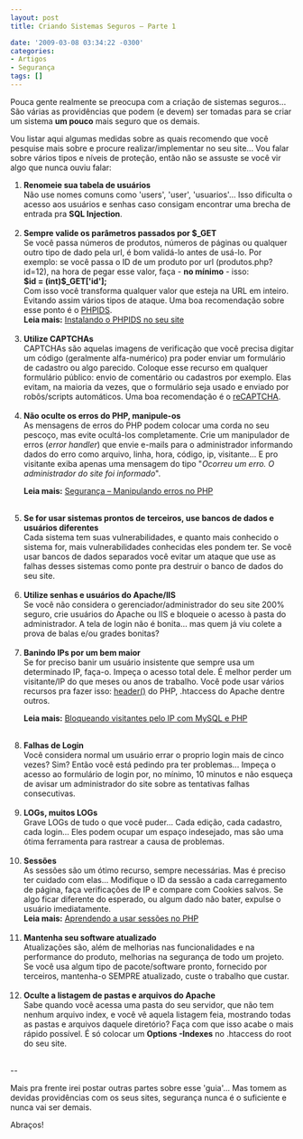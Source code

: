 ```yaml
---
layout: post
title: Criando Sistemas Seguros – Parte 1

date: '2009-03-08 03:34:22 -0300'
categories:
- Artigos
- Segurança
tags: []
---
```

<p>Pouca gente realmente se preocupa com a criação de sistemas seguros... São várias as providências que podem (e devem) ser tomadas para se criar um sistema <strong>um pouco</strong> mais seguro que os demais.</p>
<p>Vou listar aqui algumas medidas sobre as quais recomendo que você pesquise mais sobre e procure realizar/implementar no seu site... Vou falar sobre vários tipos e níveis de proteção, então não se assuste se você vir algo que nunca ouviu falar:</p>
<ol>
<li><strong>Renomeie sua tabela de usuários</strong><br />
Não use nomes comuns como 'users', 'user', 'usuarios'... Isso dificulta o acesso aos usuários e senhas caso consigam encontrar uma brecha de entrada pra <strong>SQL Injection</strong>.<br /> </li>
<li><strong>Sempre valide os parâmetros passados por $_GET</strong><br />
Se você passa números de produtos, números de páginas ou qualquer outro tipo de dado pela url, é bom validá-lo antes de usá-lo. Por exemplo: se você passa o ID de um produto por url (produtos.php?id=12), na hora de pegar esse valor, faça - <strong>no mínimo</strong> - isso:<br />
<strong>$id = (int)$_GET['id'];</strong><br />
Com isso você transforma qualquer valor que esteja na URL em inteiro. Evitando assim vários tipos de ataque. Uma boa recomendação sobre esse ponto é o <a href="http://phpids.org/" target="_blank">PHPIDS</a>.<br /><strong>Leia mais:</strong> <a href="http://blog.thiagobelem.net/php/instalando-o-phpids-no-seu-site/" target="_blank">Instalando o PHPIDS no seu site</a><br /> </li>
<li><strong>Utilize CAPTCHAs</strong><br />
CAPTCHAs são aquelas imagens de verificação que você precisa digitar um código (geralmente alfa-numérico) pra poder enviar um formulário de cadastro ou algo parecido. Coloque esse recurso em qualquer formulário público: envio de comentário ou cadastros por exemplo. Elas evitam, na maioria da vezes, que o formulário seja usado e enviado por robôs/scripts automáticos. Uma boa recomendação é o <a href="http://recaptcha.net/" target="_blank">reCAPTCHA</a>.<br /> </li>
<li><strong>Não oculte os erros do PHP, manipule-os</strong><br />
As mensagens de erros do PHP podem colocar uma corda no seu pescoço, mas evite ocultá-los completamente. Crie um manipulador de erros (<em>error handler</em>) que envie e-mails para o administrador informando dados do erro como arquivo, linha, hora, código, ip, visitante... E pro visitante exiba apenas uma mensagem do tipo "<em>Ocorreu um erro. O administrador do site foi informado</em>".</p>
<p><strong>Leia mais:</strong> <a href="http://blog.thiagobelem.net/php/seguranca-manipulando-erros-no-php/" target="_blank">Segurança – Manipulando erros no PHP</a><br /> </li>
<li><strong>Se for usar sistemas prontos de terceiros, use bancos de dados e usuários diferentes</strong><br />
Cada sistema tem suas vulnerabilidades, e quanto mais conhecido o sistema for, mais vulnerabilidades conhecidas eles pondem ter. Se você usar bancos de dados separados você evitar um ataque que use as falhas desses sistemas como ponte pra destruir o banco de dados do seu site.<br /> </li>
<li><strong>Utilize senhas e usuários do Apache/IIS</strong><br />
Se você não considera o gerenciador/administrador do seu site 200% seguro, crie usuários do Apache ou IIS e bloqueie o acesso à pasta do administrador. A tela de login não é bonita... mas quem já viu colete a prova de balas e/ou grades bonitas?<br /> </li>
<li><strong>Banindo IPs por um bem maior</strong><br />
Se for preciso banir um usuário insistente que sempre usa um determinado IP, faça-o. Impeça o acesso total dele. É melhor perder um visitante/IP do que meses ou anos de trabalho. Você pode usar vários recursos pra fazer isso: <a href="http://php.net/manual/en/function.header.php" target="_blank">header()</a> do PHP, .htaccess do Apache dentre outros.</p>
<p><strong>Leia mais:</strong> <a href="http://blog.thiagobelem.net/mysql/bloqueando-visitantes-pelo-ip-com-mysql-e-php/" target="_blank">Bloqueando visitantes pelo IP com MySQL e PHP</a><br /> </li>
<li><strong>Falhas de Login</strong><br />
Você considera normal um usuário errar o proprio login mais de cinco vezes? Sim? Então você está pedindo pra ter problemas... Impeça o acesso ao formulário de login por, no mínimo, 10 minutos e não esqueça de avisar um administrador do site sobre as tentativas falhas consecutivas.<br /> </li>
<li><strong>LOGs, muitos LOGs</strong><br />
Grave LOGs de tudo o que você puder... Cada edição, cada cadastro, cada login... Eles podem ocupar um espaço indesejado, mas são uma ótima ferramenta para rastrear a causa de problemas.<br /> </li>
<li><strong>Sessões</strong><br />
As sessões são um ótimo recurso, sempre necessárias. Mas é preciso ter cuidado com elas... Modifique o ID da sessão a cada carregamento de página, faça verificações de IP e compare com Cookies salvos. Se algo ficar diferente do esperado, ou algum dado não bater, expulse o usuário imediatamente.<br /><strong>Leia mais:</strong> <a href="http://blog.thiagobelem.net/php/aprendendo-a-usar-sessoes-no-php/" target="_blank">Aprendendo a usar sessões no PHP</a><br /> </li>
<li><strong>Mantenha seu software atualizado</strong><br />
Atualizações são, além de melhorias nas funcionalidades e na performance do produto, melhorias na segurança de todo um projeto. Se você usa algum tipo de pacote/software pronto, fornecido por terceiros, mantenha-o SEMPRE atualizado, custe o trabalho que custar.<br /> </li>
<li><strong>Oculte a listagem de pastas e arquivos do Apache</strong><br />
Sabe quando você acessa uma pasta do seu servidor, que não tem nenhum arquivo index, e você vê aquela listagem feia, mostrando todas as pastas e arquivos daquele diretório? Faça com que isso acabe o mais rápido possível. É só colocar um <strong>Options -Indexes</strong> no .htaccess do root do seu site.<br /> </li>
</ol>
<p>--</p>
<p>Mais pra frente irei postar outras partes sobre esse 'guia'... Mas tomem as devidas providências com os seus sites, segurança nunca é o suficiente e nunca vai ser demais.</p>
<p>Abraços!</p>
